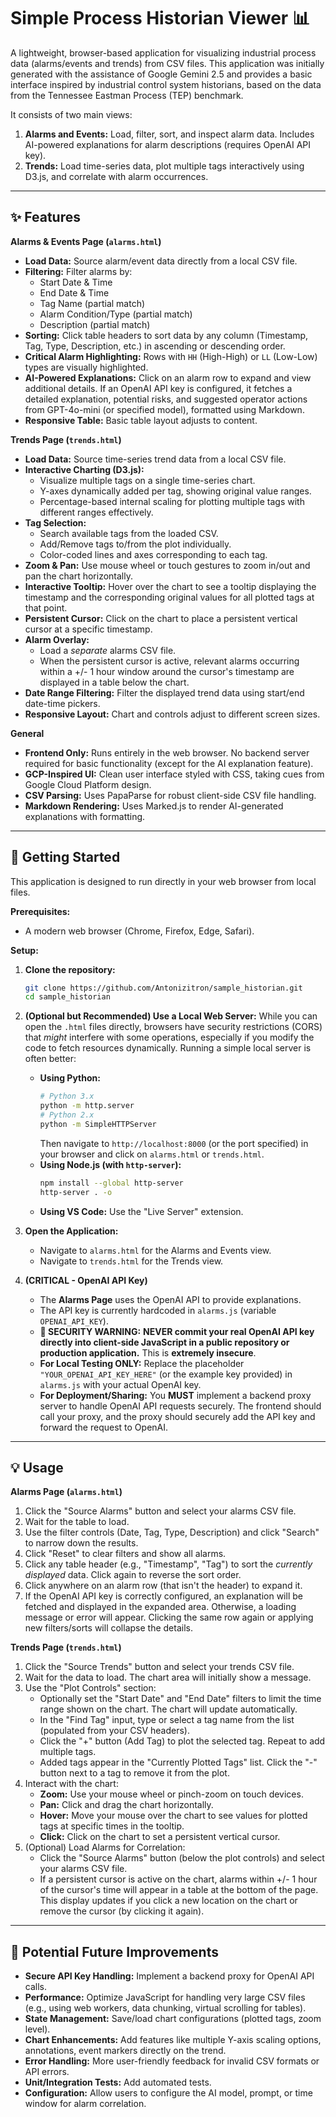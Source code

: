 # Simple Process Historian Viewer 📊

A lightweight, browser-based application for visualizing industrial process data (alarms/events and trends) from CSV files. This application was initially generated with the assistance of Google Gemini 2.5 and provides a basic interface inspired by industrial control system historians, based on the data from the Tennessee Eastman Process (TEP) benchmark.

It consists of two main views:

1.  **Alarms and Events:** Load, filter, sort, and inspect alarm data. Includes AI-powered explanations for alarm descriptions (requires OpenAI API key).
2.  **Trends:** Load time-series data, plot multiple tags interactively using D3.js, and correlate with alarm occurrences.

---

## ✨ Features

**Alarms & Events Page (`alarms.html`)**

*   **Load Data:** Source alarm/event data directly from a local CSV file.
*   **Filtering:** Filter alarms by:
    *   Start Date & Time
    *   End Date & Time
    *   Tag Name (partial match)
    *   Alarm Condition/Type (partial match)
    *   Description (partial match)
*   **Sorting:** Click table headers to sort data by any column (Timestamp, Tag, Type, Description, etc.) in ascending or descending order.
*   **Critical Alarm Highlighting:** Rows with `HH` (High-High) or `LL` (Low-Low) types are visually highlighted.
*   **AI-Powered Explanations:** Click on an alarm row to expand and view additional details. If an OpenAI API key is configured, it fetches a detailed explanation, potential risks, and suggested operator actions from GPT-4o-mini (or specified model), formatted using Markdown.
*   **Responsive Table:** Basic table layout adjusts to content.

**Trends Page (`trends.html`)**

*   **Load Data:** Source time-series trend data from a local CSV file.
*   **Interactive Charting (D3.js):**
    *   Visualize multiple tags on a single time-series chart.
    *   Y-axes dynamically added per tag, showing original value ranges.
    *   Percentage-based internal scaling for plotting multiple tags with different ranges effectively.
*   **Tag Selection:**
    *   Search available tags from the loaded CSV.
    *   Add/Remove tags to/from the plot individually.
    *   Color-coded lines and axes corresponding to each tag.
*   **Zoom & Pan:** Use mouse wheel or touch gestures to zoom in/out and pan the chart horizontally.
*   **Interactive Tooltip:** Hover over the chart to see a tooltip displaying the timestamp and the corresponding original values for all plotted tags at that point.
*   **Persistent Cursor:** Click on the chart to place a persistent vertical cursor at a specific timestamp.
*   **Alarm Overlay:**
    *   Load a *separate* alarms CSV file.
    *   When the persistent cursor is active, relevant alarms occurring within a +/- 1 hour window around the cursor's timestamp are displayed in a table below the chart.
*   **Date Range Filtering:** Filter the displayed trend data using start/end date-time pickers.
*   **Responsive Layout:** Chart and controls adjust to different screen sizes.

**General**

*   **Frontend Only:** Runs entirely in the web browser. No backend server required for basic functionality (except for the AI explanation feature).
*   **GCP-Inspired UI:** Clean user interface styled with CSS, taking cues from Google Cloud Platform design.
*   **CSV Parsing:** Uses PapaParse for robust client-side CSV file handling.
*   **Markdown Rendering:** Uses Marked.js to render AI-generated explanations with formatting.

---

## 🚀 Getting Started

This application is designed to run directly in your web browser from local files.

**Prerequisites:**

*   A modern web browser (Chrome, Firefox, Edge, Safari).

**Setup:**

1.  **Clone the repository:**
    ```bash
    git clone https://github.com/Antonizitron/sample_historian.git
    cd sample_historian
    ```

2.  **(Optional but Recommended) Use a Local Web Server:** While you can open the `.html` files directly, browsers have security restrictions (CORS) that *might* interfere with some operations, especially if you modify the code to fetch resources dynamically. Running a simple local server is often better:
    *   **Using Python:**
        ```bash
        # Python 3.x
        python -m http.server
        # Python 2.x
        python -m SimpleHTTPServer
        ```
        Then navigate to `http://localhost:8000` (or the port specified) in your browser and click on `alarms.html` or `trends.html`.
    *   **Using Node.js (with `http-server`):**
        ```bash
        npm install --global http-server
        http-server . -o
        ```
    *   **Using VS Code:** Use the "Live Server" extension.

3.  **Open the Application:**
    *   Navigate to `alarms.html` for the Alarms and Events view.
    *   Navigate to `trends.html` for the Trends view.

4.  **(CRITICAL - OpenAI API Key)**
    *   The **Alarms Page** uses the OpenAI API to provide explanations.
    *   The API key is currently hardcoded in `alarms.js` (variable `OPENAI_API_KEY`).
    *   **🚨 SECURITY WARNING:** **NEVER commit your real OpenAI API key directly into client-side JavaScript in a public repository or production application.** This is **extremely insecure**.
    *   **For Local Testing ONLY:** Replace the placeholder `"YOUR_OPENAI_API_KEY_HERE"` (or the example key provided) in `alarms.js` with your actual OpenAI key.
    *   **For Deployment/Sharing:** You **MUST** implement a backend proxy server to handle OpenAI API requests securely. The frontend should call your proxy, and the proxy should securely add the API key and forward the request to OpenAI.

---

## 💡 Usage

**Alarms Page (`alarms.html`)**

1.  Click the "Source Alarms" button and select your alarms CSV file.
2.  Wait for the table to load.
3.  Use the filter controls (Date, Tag, Type, Description) and click "Search" to narrow down the results.
4.  Click "Reset" to clear filters and show all alarms.
5.  Click any table header (e.g., "Timestamp", "Tag") to sort the *currently displayed* data. Click again to reverse the sort order.
6.  Click anywhere on an alarm row (that isn't the header) to expand it.
7.  If the OpenAI API key is correctly configured, an explanation will be fetched and displayed in the expanded area. Otherwise, a loading message or error will appear. Clicking the same row again or applying new filters/sorts will collapse the details.

**Trends Page (`trends.html`)**

1.  Click the "Source Trends" button and select your trends CSV file.
2.  Wait for the data to load. The chart area will initially show a message.
3.  Use the "Plot Controls" section:
    *   Optionally set the "Start Date" and "End Date" filters to limit the time range shown on the chart. The chart will update automatically.
    *   In the "Find Tag" input, type or select a tag name from the list (populated from your CSV headers).
    *   Click the "+" button (Add Tag) to plot the selected tag. Repeat to add multiple tags.
    *   Added tags appear in the "Currently Plotted Tags" list. Click the "-" button next to a tag to remove it from the plot.
4.  Interact with the chart:
    *   **Zoom:** Use your mouse wheel or pinch-zoom on touch devices.
    *   **Pan:** Click and drag the chart horizontally.
    *   **Hover:** Move your mouse over the chart to see values for plotted tags at specific times in the tooltip.
    *   **Click:** Click on the chart to set a persistent vertical cursor.
5.  (Optional) Load Alarms for Correlation:
    *   Click the "Source Alarms" button (below the plot controls) and select your alarms CSV file.
    *   If a persistent cursor is active on the chart, alarms within +/- 1 hour of the cursor's time will appear in a table at the bottom of the page. This display updates if you click a new location on the chart or remove the cursor (by clicking it again).

---

## 🔮 Potential Future Improvements

*   **Secure API Key Handling:** Implement a backend proxy for OpenAI API calls.
*   **Performance:** Optimize JavaScript for handling very large CSV files (e.g., using web workers, data chunking, virtual scrolling for tables).
*   **State Management:** Save/load chart configurations (plotted tags, zoom level).
*   **Chart Enhancements:** Add features like multiple Y-axis scaling options, annotations, event markers directly on the trend.
*   **Error Handling:** More user-friendly feedback for invalid CSV formats or API errors.
*   **Unit/Integration Tests:** Add automated tests.
*   **Configuration:** Allow users to configure the AI model, prompt, or time window for alarm correlation.
